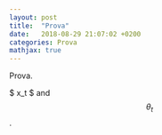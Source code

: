 ```yaml
---
layout: post
title:  "Prova"
date:   2018-08-29 21:07:02 +0200
categories: Prova
mathjax: true
---
```

Prova.

$ x_t $ and $$ \theta_t $$.
